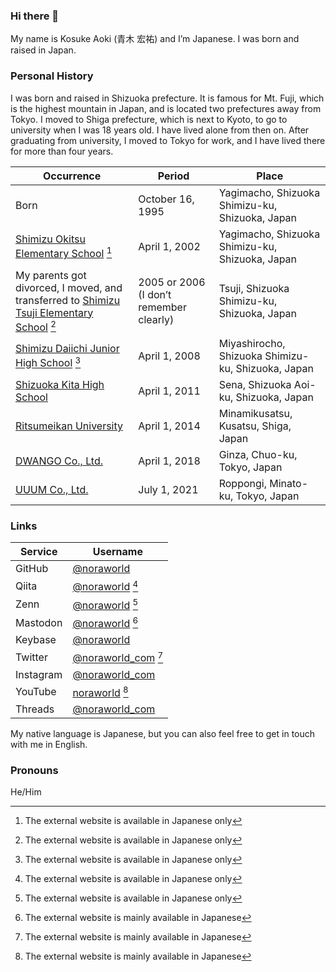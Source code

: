 ### Hi there 👋
My name is Kosuke Aoki (青木 宏祐) and I’m Japanese. I was born and raised in Japan.

### Personal History
I was born and raised in Shizuoka prefecture. It is famous for Mt. Fuji, which is the highest mountain in Japan, and is located two prefectures away from Tokyo. I moved to Shiga prefecture, which is next to Kyoto, to go to university when I was 18 years old. I have lived alone from then on. After graduating from university, I moved to Tokyo for work, and I have lived there for more than four years.

| Occurrence                                                                                                                      | Period                                  | Place                                              |
| ------------------------------------------------------------------------------------------------------------------------------- | --------------------------------------- | -------------------------------------------------- |
| Born                                                                                                                            | October 16, 1995                        | Yagimacho, Shizuoka Shimizu-ku, Shizuoka, Japan    |
| [Shimizu Okitsu Elementary School](https://okitsu-e.shizuoka.ednet.jp/) [^1]                                                    | April 1, 2002                           | Yagimacho, Shizuoka Shimizu-ku, Shizuoka, Japan    |
| My parents got divorced, I moved, and transferred to [Shimizu Tsuji Elementary School](https://tsuji-e.shizuoka.ednet.jp/) [^1] | 2005 or 2006 (I don’t remember clearly) | Tsuji, Shizuoka Shimizu-ku, Shizuoka, Japan        |
| [Shimizu Daiichi Junior High School](https://shimizudai1-j.shizuoka.ednet.jp/) [^1]                                             | April 1, 2008                           | Miyashirocho, Shizuoka Shimizu-ku, Shizuoka, Japan |
| [Shizuoka Kita High School](https://shizukita.jp/english/)                                                                      | April 1, 2011                           | Sena, Shizuoka Aoi-ku, Shizuoka, Japan             |
| [Ritsumeikan University](http://en.ritsumei.ac.jp/)                                                                             | April 1, 2014                           | Minamikusatsu, Kusatsu, Shiga, Japan               |
| [DWANGO Co., Ltd.](https://en.dwango.co.jp/)                                                                                    | April 1, 2018                           | Ginza, Chuo-ku, Tokyo, Japan                       |
| [UUUM Co., Ltd.](https://en.uuum.co.jp/)                                                                                        | July 1, 2021                            | Roppongi, Minato-ku, Tokyo, Japan                  |

[^1]: The external website is available in Japanese only

### Links

| Service   | Username                                                                   |
| --------- | -------------------------------------------------------------------------- |
| GitHub    | [@noraworld](https://github.com/noraworld)                                 |
| Qiita     | [@noraworld](https://qiita.com/noraworld) [^1]                             |
| Zenn      | [@noraworld](https://zenn.dev/noraworld) [^1]                              |
| Mastodon  | [@noraworld](https://mastodon.social/@noraworld) [^2]                      |
| Keybase   | [@noraworld](https://keybase.io/noraworld)                                 |
| Twitter   | [@noraworld_com](https://twitter.com/noraworld_com) [^2]                   |
| Instagram | [@noraworld_com](https://www.instagram.com/noraworld_com/)                 |
| YouTube   | [noraworld](https://www.youtube.com/channel/UC-MIg05NN5mBsZE8lPdWT8Q) [^2] |
| Threads   | [@noraworld_com](https://www.threads.net/@noraworld_com)                   |

[^2]: The external website is mainly available in Japanese

My native language is Japanese, but you can also feel free to get in touch with me in English.

### Pronouns
He/Him

<!--
**noraworld/noraworld** is a ✨ _special_ ✨ repository because its `README.md` (this file) appears on your GitHub profile.

Here are some ideas to get you started:

- 🔭 I’m currently working on ...
- 🌱 I’m currently learning ...
- 👯 I’m looking to collaborate on ...
- 🤔 I’m looking for help with ...
- 💬 Ask me about ...
- 📫 How to reach me: ...
- 😄 Pronouns: ...
- ⚡ Fun fact: ...
-->

